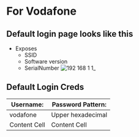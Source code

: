 # For Vodafone 

## Default login page looks like this 

* Exposes
  * SSID
  * Software version
  * SerialNumber
![192 168 1 1_](https://github.com/minanagehsalalma/Routers-Audit/assets/20546638/0a9280f4-5485-486b-8a68-29bc50e11c23)

## Default Login Creds 
Username:  | Password Pattern:
------------- | -------------
vodafone  | Upper hexadecimal 
Content Cell  | Content Cell
